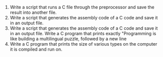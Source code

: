 1. Write a script that runs a C file through the preprocessor and save the result into another file.
2. Write a script that generates the assembly code of a C code and save it in an output file.
3. Write a script that generates the assembly code of a C code and save it in an output file.
Write a C program that prints exactly "Programming is like building a multilingual puzzle, followed by a new line
7. Write a C program that prints the size of various types on the computer it is compiled and run on.
